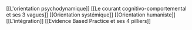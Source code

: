 [[L'orientation psychodynamique]]
[[Le courant cognitivo-comportemental et ses 3 vagues]]
[[Orientation systémique]]
[[Orientation humaniste]]
[[L'intégration]]
[[Evidence Based Practice et ses 4 pilliers]]